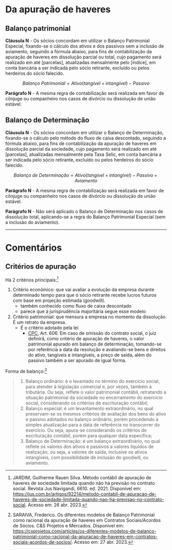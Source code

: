 # Da apuração de haveres

## Balanço patrimonial

**Cláusula N** - Os sócios concordam em utilizar o Balanço Patrimonial Especial, fixando-se o cálculo dos ativos e dos passivos sem a inclusão de aviamento, seguindo a fórmula abaixo, para fins de contabilização da apuração de haveres em dissolução parcial ou total, cujo pagamento será realizado em até [parcelas], atualizadas mensalmente pelo [índice], em conta bancária a ser indicada pelo sócio retirante, excluído ou pelos herdeiros do sócio falecido.

$$
Balanço \ Patrimonial = Ativo(tangível + intangível) - Passivo
$$

**Parágrafo N** - A mesma regra de contabilização será realizada em favor de cônjuge ou companheiro nos casos de divórcio ou dissolução de união estável.

## Balanço de Determinação

**Cláusula N** - Os sócios concordam em utilizar o Balanço de Determinação, fixando-se o cálculo pelo método do fluxo de caixa descontado, seguindo a fórmula abaixo, para fins de contabilização da apuração de haveres em dissolução parcial da sociedade, cujo pagamento será realizado em até [parcelas], atualizadas mensalmente pela Taxa Selic, em conta bancária a ser indicada pelo sócio retirante, excluído ou pelos herdeiros do sócio falecido.

$$
Balanço \ de \ Determinação = Ativo(tangível + intangível) - Passivo + Aviamento
$$

**Parágrafo N** - A mesma regra de contabilização será realizada em favor de cônjuge ou companheiro nos casos de divórcio ou dissolução de união estável.

**Parágrafo N** - Não será aplicado o Balanço de Determinação nos casos de dissolução total, aplicando-se a regra do Balanço Patrimonial Especial (sem a inclusão do aviamento).

---

# Comentários

## Critérios de apuração

Há 2 critérios principais:[^criterios]

1. Critério econômico: que vai avaliar a evolução da empresa durante determinado tempo para que o sócio retirante recebe lucros futuros com base em projeção estimada (goodwill).
	- também conhecido como fluxo de caixa descontado
	- parece que a jurisprudência majoritária segue esse modelo
1. Critério patrimonial: que mensura a empresa no momento da dissolução. É um retrato da empresa.
	- É o critério adotado pela lei
		- [CPC](https://www.planalto.gov.br/ccivil_03/_ato2015-2018/2015/lei/L13105compilada.htm), Art. 606. Em caso de omissão do contrato social, o juiz definirá, como critério de apuração de haveres, o valor patrimonial apurado em balanço de determinação, tomando-se por referência a data da resolução e avaliando-se bens e direitos do ativo, tangíveis e intangíveis, a preço de saída, além do passivo também a ser apurado de igual forma.

Forma de balanço:[^saraiva]

> 1. Balanço ordinário: é o levantado no término do exercício social, para atender à legislação comercial e, por vezes, também à tributária. Ou seja, reflete o valor patrimonial contábil, retratando a situação patrimonial da sociedade no encerramento do exercício social, considerando os critérios de escrituração contábil;
> 2. Balanço especial: é um levantamento extraordinário, no qual preservam-se os mesmos critérios de avaliação dos bens do ativo e passivo adotados no balanço ordinário, porém procedendo à simples atualização para a data de referência no transcorrer do exercício. Ou seja, apura-se considerando os critérios de escrituração contábil, porém para qualquer data específica;
> 3. Balanço de Determinação: é um balanço extraordinário, no qual reflete os valores dos ativos e passivos a valores líquidos de realização, ou seja, a valores de saída, inclusive os ativos intangíveis, com possibilidade de inclusão do goodwill, ou aviamento.


[^criterios]: JARDIM, Guilherme Rauen Silva. Método contábil de apuração de haveres de sociedade limitada quando não há previsão no contrato social. Revista Jus Navigandi, 6610. ed. 2021. Disponível em: <https://jus.com.br/artigos/92214/metodo-contabil-de-apuracao-de-haveres-de-sociedade-limitada-quando-nao-ha-previsao-no-contrato-social>. Acesso em: 26 abr. 2023.

[^saraiva]: SARAIVA, Frederico. Os diferentes modelos de Balanço Patrimonial como racional da apuração de haveres em Contratos Sociais/Acordos de Sócios. C&S Projetos e Mercados. Disponível em: <https://csprojetos.com/articles/os-diferentes-modelos-de-balanco-patrimonial-como-racional-da-apuracao-de-haveres-em-contratos-sociais-acordos-de-socios/>. Acesso em: 27 abr. 2023.